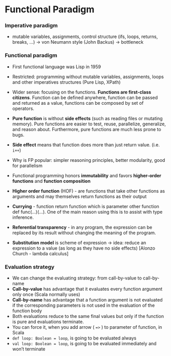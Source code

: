 Functional Paradigm
====================

### Imperative paradigm
- mutable variables, assignments, control structure (ifs, loops, returns, breaks, …) -> von Neumann style (John Backus) -> bottleneck 

### Functional paradigm
- First functional language was Lisp in 1959
- Restricted: programming without mutable variables, assignments, loops and other imperatives structures (Pure Lisp, XPath)
- Wider sense: focusing on the functions. **Functions are first-class citizens**. Function can be defined anywhere, function can be passed and returned as a value, functions can be composed by set of operators.
- **Pure function** is without **side effects** (such as reading files or mutating memory). Pure functions are easier to test, reuse, parallelize, generalize, and reason about. Furthermore, pure functions are much less prone to bugs.
- **Side effect** means that function does more than just return value. (i.e. `i++`)
- Why is FP popular: simpler reasoning principles, better modularity, good for parallelism
- Functional programming honors **immutability** and favors **higher-order functions** and **function composition**

- **Higher order function** (HOF) - are functions that take other functions as arguments and may themselves return functions as their output
- **Currying** - function return function which is parameter other function def func(...)(...). One of the main reason using this is to assist with type inference.
- **Referential transparency** - in any program, the expression can be replaced by its result without changing the meaning of the program.
- **Substitution model** is scheme of expression -> idea: reduce an expression to a value (as long as they have no side effects) [Alonzo Church - lambda calculus]

### Evaluation strategy
- We can change the evaluating strategy: from call-by-value to call-by-name
- **Call-by-value** has advantage that it evaluates every function argument only once (Scala normally uses)
- **Call-by-name** has advantage that a function argument is not evaluated if the corresponding parameters is not used in the evaluation of the function body
- Both evaluations reduce to the same final values but only if the function is pure and evaluations terminate.
- You can force it, when you add arrow ( `=>` ) to parameter of function, in Scala
- `def loop: Boolean = loop`, is going to be evaluated always
- `val loop: Boolean = loop`, is going to be evaluated immediately and won’t terminate

